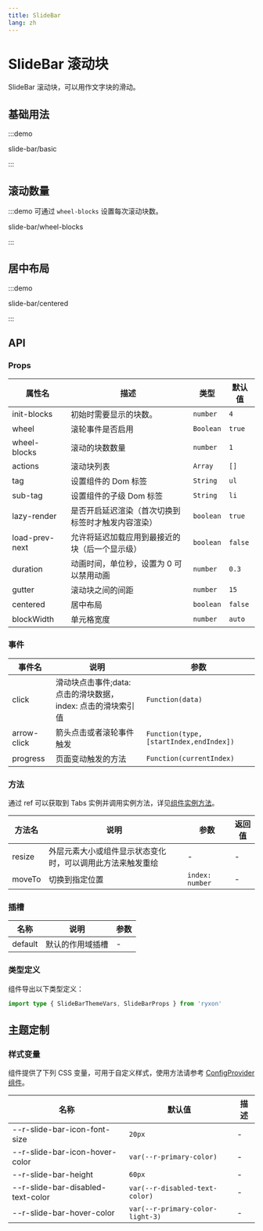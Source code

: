 ```yaml
---
title: SlideBar
lang: zh
---
```


# SlideBar 滚动块

SlideBar 滚动块，可以用作文字块的滑动。

## 基础用法

:::demo

slide-bar/basic

:::

## 滚动数量

:::demo 可通过 `wheel-blocks` 设置每次滚动块数。

slide-bar/wheel-blocks

:::

## 居中布局

:::demo

slide-bar/centered

:::

## API

### Props

| 属性名 | 描述 | 类型 | 默认值 |
| --- | --- | --- | --- |
| init-blocks | 初始时需要显示的块数。 | `number` | `4` |
| wheel | 滚轮事件是否启用 | `Boolean` | `true` |
| wheel-blocks | 滚动的块数数量 | `number` | `1` |
| actions | 滚动块列表 | `Array` | `[]` |
| tag | 设置组件的 Dom 标签 | `String` | `ul` |
| sub-tag | 设置组件的子级 Dom 标签 | `String` | `li` |
| lazy-render | 是否开启延迟渲染（首次切换到标签时才触发内容渲染） | `boolean` | `true` |
| load-prev-next | 允许将延迟加载应用到最接近的块（后一个显示级） | `boolean` | `false` |
| duration | 动画时间，单位秒，设置为 0 可以禁用动画 | `number` | `0.3` |
| gutter | 滚动块之间的间距 | `number` | `15` |
| centered | 居中布局 | `boolean` | `false` |
| blockWidth | 单元格宽度 | `number` | `auto` |

### 事件

| 事件名 | 说明 | 参数 |
| --- | --- | --- |
| click | 滑动块点击事件;data: 点击的滑块数据，index: 点击的滑块索引值 | `Function(data)` |
| arrow-click | 箭头点击或者滚轮事件触发 | `Function(type, [startIndex,endIndex])` |
| progress | 页面变动触发的方法 | `Function(currentIndex)` |

### 方法

通过 ref 可以获取到 Tabs 实例并调用实例方法，详见[组件实例方法](/zh/guide/advanced-usage.html#组件实例方法)。

| 方法名 | 说明 | 参数 | 返回值 |
| --- | --- | --- | --- |
| resize | 外层元素大小或组件显示状态变化时，可以调用此方法来触发重绘 | - | - |
| moveTo | 切换到指定位置 | `index: number` | - |

### 插槽

| 名称    | 说明             | 参数 |
| ------- | ---------------- | ---- |
| default | 默认的作用域插槽 | -    |

### 类型定义

组件导出以下类型定义：

```ts
import type { SlideBarThemeVars, SlideBarProps } from 'ryxon'
```

## 主题定制

### 样式变量

组件提供了下列 CSS 变量，可用于自定义样式，使用方法请参考 [ConfigProvider 组件](/zh/component/config-provider.html)。

| 名称                              | 默认值                           | 描述 |
| --------------------------------- | -------------------------------- | ---- |
| --r-slide-bar-icon-font-size      | `20px`                           | -    |
| --r-slide-bar-icon-hover-color    | `var(--r-primary-color)`         | -    |
| --r-slide-bar-height              | `60px`                           | -    |
| --r-slide-bar-disabled-text-color | `var(--r-disabled-text-color)`   | -    |
| --r-slide-bar-hover-color         | `var(--r-primary-color-light-3)` | -    |
